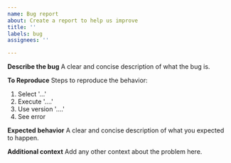 ```yaml
---
name: Bug report
about: Create a report to help us improve
title: ''
labels: bug
assignees: ''

---
```


**Describe the bug**
A clear and concise description of what the bug is.

**To Reproduce**
Steps to reproduce the behavior:
1. Select '...'
2. Execute '....'
3. Use version '....'
4. See error

**Expected behavior**
A clear and concise description of what you expected to happen.

**Additional context**
Add any other context about the problem here.
